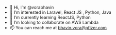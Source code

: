 - 👋 Hi, I’m @vorabhavin
- 👀 I’m interested in Laravel, React JS , Python, Java
- 🌱 I’m currently learning ReactJS, Python
- 💞️ I’m looking to collaborate on AWS Lambda 
- 📫 You can reach me at bhavin.vora@pfizer.com

<!---
vorabhavin/vorabhavin is a ✨ special ✨ repository because its `README.md` (this file) appears on your GitHub profile.
You can click the Preview link to take a look at your changes.
--->
